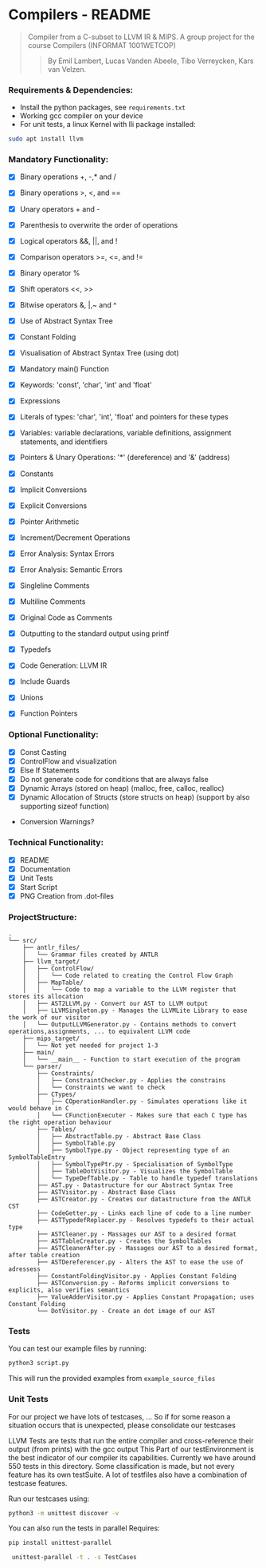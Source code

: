 # Compilers - README
> Compiler from a C-subset to LLVM IR & MIPS. A group project for the course Compilers (INFORMAT 1001WETCOP)
> > By Emil Lambert, Lucas Vanden Abeele, Tibo Verreycken, Kars van Velzen.

### Requirements & Dependencies:
- Install the python packages, see ``requirements.txt``
- Working gcc compiler on your device
- For unit tests, a linux Kernel with lli package installed: 

```bash
sudo apt install llvm
```

### Mandatory Functionality:


- [X] Binary operations +, -,* and /
- [X] Binary operations >, <, and ==
- [X] Unary operators + and -
- [X] Parenthesis to overwrite the order of operations
- [X] Logical operators &&, ||, and !
- [X] Comparison operators >=, <=, and !=
- [X] Binary operator %
- [X] Shift operators <<, >>
- [X] Bitwise operators &, |,~ and ^
- [X] Use of Abstract Syntax Tree
- [X] Constant Folding
- [X] Visualisation of Abstract Syntax Tree (using dot)
- [X] Mandatory main() Function 
- [X] Keywords: 'const', 'char', 'int' and 'float'
- [X] Expressions
- [X] Literals of types: 'char', 'int', 'float' and pointers for these types
- [X] Variables: variable declarations, variable definitions, assignment statements, and identifiers
- [X] Pointers & Unary Operations: '*' (dereference) and '&' (address)
- [X] Constants
- [X] Implicit Conversions
- [X] Explicit Conversions
- [X] Pointer Arithmetic
- [X] Increment/Decrement Operations
- [X] Error Analysis: Syntax Errors
- [X] Error Analysis: Semantic Errors
- [X] Singleline Comments
- [X] Multiline Comments
- [X] Original Code as Comments
- [X] Outputting to the standard output using printf
- [X] Typedefs
- [X] Code Generation: LLVM IR
- [X] Include Guards 
- [X] Unions
- [X] Function Pointers


### Optional Functionality: 
- [X] Const Casting
- [X] ControlFlow and visualization
- [X] Else If Statements
- [X] Do not generate code for conditions that are always false
- [x] Dynamic Arrays (stored on heap) (malloc, free, calloc, realloc)
- [x] Dynamic Allocation of Structs (store structs on heap) (support by also supporting sizeof function)

- Conversion Warnings?

### Technical Functionality: 
- [X] README
- [X] Documentation
- [X] Unit Tests
- [X] Start Script
- [X] PNG Creation from .dot-files

### ProjectStructure:

```
.
└── src/
    ├── antlr_files/
    │   └── Grammar files created by ANTLR
    ├── llvm_target/
    │   ├── ControlFlow/
    │   │   └── Code related to creating the Control Flow Graph
    │   ├── MapTable/
    │   │   └── Code to map a variable to the LLVM register that stores its allocation
    │   ├── AST2LLVM.py - Convert our AST to LLVM output
    │   ├── LLVMSingleton.py - Manages the LLVMLite Library to ease the work of our visitor
    │   └── OutputLLVMGenerator.py - Contains methods to convert operations,assignments, ... to equivalent LLVM code
    ├── mips_target/
    │   └── Not yet needed for project 1-3
    ├── main/
    │   └── __main__ - Function to start execution of the program
    └── parser/
        ├── Constraints/
        │   ├── ConstraintChecker.py - Applies the constrains
        │   └── Constraints we want to check
        ├── CTypes/
        │   ├── COperationHandler.py - Simulates operations like it would behave in C
        │   └── CFunctionExecuter - Makes sure that each C type has the right operation behaviour
        ├── Tables/
        │   ├── AbstractTable.py - Abstract Base Class
        │   ├── SymbolTable.py 
        │   ├── SymbolType.py - Object representing type of an SymbolTableEntry
        │   ├── SymbolTypePtr.py - Specialisation of SymbolType
        │   ├── TableDotVisitor.py - Visualizes the SymbolTable
        │   └── TypeDefTable.py - Table to handle typedef translations
        ├── AST.py - Datastructure for our Abstract Syntax Tree
        ├── ASTVisitor.py - Abstract Base Class
        ├── ASTCreator.py - Creates our datastructure from the ANTLR CST
        ├── CodeGetter.py - Links each line of code to a line number
        ├── ASTTypedefReplacer.py - Resolves typedefs to their actual type
        ├── ASTCleaner.py - Massages our AST to a desired format
        ├── ASTTableCreator.py - Creates the SymbolTables
        ├── ASTCleanerAfter.py - Massages our AST to a desired format, after table creation
        ├── ASTDereferencer.py - Alters the AST to ease the use of adressess
        ├── ConstantFoldingVisitor.py - Applies Constant Folding
        ├── ASTConversion.py - Reforms implicit conversions to explicits, also verifies semantics
        ├── ValueAdderVisitor.py - Applies Constant Propagation; uses Constant Folding
        └── DotVisitor.py - Create an dot image of our AST
```

### Tests

You can test our example files by running: 

```bash
python3 script.py
```

This will run the provided examples from ``example_source_files``

### Unit Tests
For our project we have lots of testcases, ...
So if for some reason a situation occurs that is unexpected, please consolidate our testcases

LLVM Tests are tests that run the entire compiler and cross-reference their output  (from prints) with the gcc output
This Part of our testEnvironment is the best indicator of our compiler its capabilities.
Currently we have around 550 tests in this directory. Some classification is made, but not every feature
has its own testSuite. A lot of testfiles also have a combination of testcase features.

Run our testcases using:
```bash
python3 -m unittest discover -v
```

You can also run the tests in parallel
Requires:
```bash
pip install unittest-parallel
```

```bash
 unittest-parallel -t . -s TestCases
```
